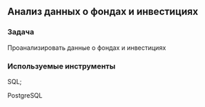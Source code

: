## Анализ данных о фондах и инвестициях
### Задача
Проанализировать данные о фондах и инвестициях
### Используемые инструменты
SQL; 

PostgreSQL
